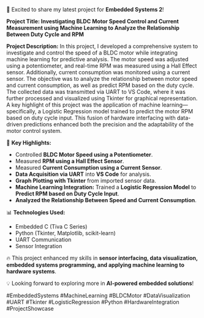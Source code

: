 🚀 Excited to share my latest project for **Embedded Systems 2**! 

**Project Title: Investigating BLDC Motor Speed Control and Current Measurement using Machine Learning to Analyze the Relationship Between Duty Cycle and RPM**

**Project Description:**
In this project, I developed a comprehensive system to investigate and control the speed of a BLDC motor while integrating machine learning for predictive analysis. The motor speed was adjusted using a potentiometer, and real-time RPM was measured using a Hall Effect sensor. Additionally, current consumption was monitored using a current sensor. The objective was to analyze the relationship between motor speed and current consumption, as well as predict RPM based on the duty cycle. The collected data was transmitted via UART to VS Code, where it was further processed and visualized using Tkinter for graphical representation. A key highlight of this project was the application of machine learning—specifically, a Logistic Regression model trained to predict the motor RPM based on duty cycle input. This fusion of hardware interfacing with data-driven predictions enhanced both the precision and the adaptability of the motor control system.

🔧 **Key Highlights:**
- Controlled **BLDC Motor Speed using a Potentiometer**.
- Measured **RPM using a Hall Effect Sensor**.
- Measured **Current Consumption using a Current Sensor**.
- **Data Acquisition via UART** into **VS Code** for analysis.
- **Graph Plotting with Tkinter** from imported sensor data.
- **Machine Learning Integration:** Trained a **Logistic Regression Model** to **Predict RPM based on Duty Cycle Input**.
- **Analyzed the Relationship Between Speed and Current Consumption**.

📊 **Technologies Used:**
- Embedded C (Tiva C Series)
- Python (Tkinter, Matplotlib, scikit-learn)
- UART Communication
- Sensor Integration

🔥 This project enhanced my skills in **sensor interfacing, data visualization, embedded systems programming, and applying machine learning to hardware systems**.

💡 Looking forward to exploring more in **AI-powered embedded solutions**!

#EmbeddedSystems #MachineLearning #BLDCMotor #DataVisualization #UART #Tkinter #LogisticRegression #Python #HardwareIntegration #ProjectShowcase


